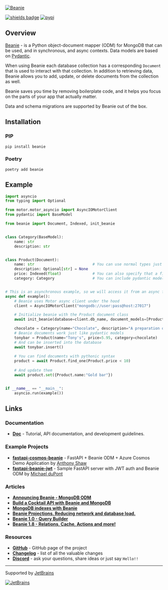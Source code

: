 [![Beanie](https://raw.githubusercontent.com/roman-right/beanie/main/assets/logo/white_bg.svg)](https://github.com/roman-right/beanie)

[![shields badge](https://shields.io/badge/-docs-blue)](https://roman-right.github.io/beanie/)
[![pypi](https://img.shields.io/pypi/v/beanie.svg)](https://pypi.python.org/pypi/beanie)

## Overview

[Beanie](https://github.com/roman-right/beanie) - is a Python object-document mapper (ODM) for MongoDB that can be used, and in synchronous, and async contexts. Data models are based on [Pydantic](https://pydantic-docs.helpmanual.io/).

When using Beanie each database collection has a corresponding `Document` that
is used to interact with that collection. In addition to retrieving data,
Beanie allows you to add, update, or delete documents from the collection as
well.

Beanie saves you time by removing boilerplate code, and it helps you focus on
the parts of your app that actually matter.

Data and schema migrations are supported by Beanie out of the box.

## Installation

### PIP

```shell
pip install beanie
```

### Poetry

```shell
poetry add beanie
```
## Example

```python
import asyncio
from typing import Optional

from motor.motor_asyncio import AsyncIOMotorClient
from pydantic import BaseModel

from beanie import Document, Indexed, init_beanie


class Category(BaseModel):
    name: str
    description: str


class Product(Document):
    name: str                          # You can use normal types just like in pydantic
    description: Optional[str] = None
    price: Indexed(float)              # You can also specify that a field should correspond to an index
    category: Category                 # You can include pydantic models as well


# This is an asynchronous example, so we will access it from an async function
async def example():
    # Beanie uses Motor async client under the hood 
    client = AsyncIOMotorClient("mongodb://user:pass@host:27017")

    # Initialize beanie with the Product document class
    await init_beanie(database=client.db_name, document_models=[Product])

    chocolate = Category(name="Chocolate", description="A preparation of roasted and ground cacao seeds.")
    # Beanie documents work just like pydantic models
    tonybar = Product(name="Tony's", price=5.95, category=chocolate)
    # And can be inserted into the database
    await tonybar.insert() 
    
    # You can find documents with pythonic syntax
    product = await Product.find_one(Product.price < 10)
    
    # And update them
    await product.set({Product.name:"Gold bar"})


if __name__ == "__main__":
    asyncio.run(example())
```

## Links

### Documentation

- **[Doc](https://roman-right.github.io/beanie/)** - Tutorial, API documentation, and development guidelines.

### Example Projects

- **[fastapi-cosmos-beanie](https://github.com/tonybaloney/ants-azure-demos/tree/master/fastapi-cosmos-beanie)** - FastAPI + Beanie ODM + Azure Cosmos Demo Application by [Anthony Shaw](https://github.com/tonybaloney)
- **[fastapi-beanie-jwt](https://github.com/flyinactor91/fastapi-beanie-jwt)** - 
  Sample FastAPI server with JWT auth and Beanie ODM by [Michael duPont](https://github.com/flyinactor91)

### Articles

- **[Announcing Beanie - MongoDB ODM](https://dev.to/romanright/announcing-beanie-mongodb-odm-56e)**
- **[Build a Cocktail API with Beanie and MongoDB](https://developer.mongodb.com/article/beanie-odm-fastapi-cocktails/)**
- **[MongoDB indexes with Beanie](https://dev.to/romanright/mongodb-indexes-with-beanie-43e8)**
- **[Beanie Projections. Reducing network and database load.](https://dev.to/romanright/beanie-projections-reducing-network-and-database-load-3bih)**
- **[Beanie 1.0 - Query Builder](https://dev.to/romanright/announcing-beanie-1-0-mongodb-odm-with-query-builder-4mbl)**
- **[Beanie 1.8 - Relations, Cache, Actions and more!](https://dev.to/romanright/announcing-beanie-odm-18-relations-cache-actions-and-more-24ef)**

### Resources

- **[GitHub](https://github.com/roman-right/beanie)** - GitHub page of the
  project
- **[Changelog](https://roman-right.github.io/beanie/changelog)** - list of all
  the valuable changes
- **[Discord](https://discord.gg/ZTTnM7rMaz)** - ask your questions, share
  ideas or just say `Hello!!`

----
Supported by [JetBrains](https://jb.gg/OpenSource)

[![JetBrains](https://raw.githubusercontent.com/roman-right/beanie/main/assets/logo/jetbrains.svg)](https://jb.gg/OpenSource)
